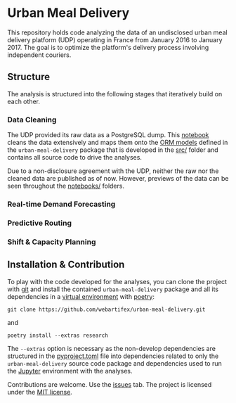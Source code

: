 # Urban Meal Delivery

This repository holds code
analyzing the data of an undisclosed urban meal delivery platform (UDP)
operating in France from January 2016 to January 2017.
The goal is to
optimize the platform's delivery process involving independent couriers.


## Structure

The analysis is structured into the following stages
that iteratively build on each other.


### Data Cleaning

The UDP provided its raw data as a PostgreSQL dump.
This [notebook](https://nbviewer.jupyter.org/github/webartifex/urban-meal-delivery/blob/develop/notebooks/00_clean_data.ipynb)
cleans the data extensively
and maps them onto the [ORM models](https://github.com/webartifex/urban-meal-delivery/tree/develop/src/urban_meal_delivery/db)
defined in the `urban-meal-delivery` package
that is developed in the [src/](https://github.com/webartifex/urban-meal-delivery/tree/develop/src) folder
and contains all source code to drive the analyses.

Due to a non-disclosure agreement with the UDP,
neither the raw nor the cleaned data are published as of now.
However, previews of the data can be seen throughout the [notebooks/](https://github.com/webartifex/urban-meal-delivery/tree/develop/notebooks) folders.


### Real-time Demand Forecasting

### Predictive Routing

### Shift & Capacity Planning


## Installation & Contribution

To play with the code developed for the analyses,
you can clone the project with [git](https://git-scm.com/)
and install the contained `urban-meal-delivery` package
and all its dependencies
in a [virtual environment](https://docs.python.org/3/tutorial/venv.html)
with [poetry](https://python-poetry.org/docs/):

`git clone https://github.com/webartifex/urban-meal-delivery.git`

and

`poetry install --extras research`

The `--extras` option is necessary as the non-develop dependencies
are structured in the [pyproject.toml](https://github.com/webartifex/urban-meal-delivery/blob/develop/pyproject.toml) file
into dependencies related to only the `urban-meal-delivery` source code package
and dependencies used to run the [Jupyter](https://jupyter.org/) environment
with the analyses.

Contributions are welcome.
Use the [issues](https://github.com/webartifex/urban-meal-delivery/issues) tab.
The project is licensed under the [MIT license](https://github.com/webartifex/urban-meal-delivery/blob/develop/LICENSE.txt).
